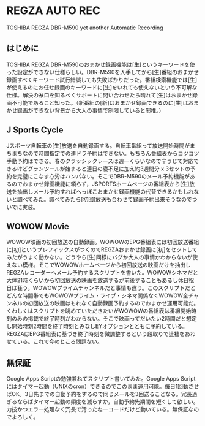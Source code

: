 REGZA AUTO REC
===========
TOSHIBA REGZA DBR-M590 yet another Automatic Recording

はじめに
-------

TOSHIBA REGZA DBR-M590のおまかせ録画機能は[生]というキーワードを使った設定ができない仕様らしい。DBR-M590を入手してから[生]番組のおまかせ録画すべくキーワード試行錯誤しても失敗ばかりだった。番組検索機能では[生]が使えるのにお任せ録画のキーワードに[生]をいれても使えないという不可解な仕様。解決の糸口を知るべくサポートに問い合わせたら晴れて[生]はおまかせ録画不可能であること知った。（新番組の[新]はおまかせ録画できるのに[生]はおまかせ録画ができない背景から大人の事情で制限していると邪推。）

J Sports Cycle
--------------

Jスポーツ自転車の[生]放送を自動録画する。自転車番組って放送開始時間がまちまちなので時間指定での連ドラ予約はできない。もちろん番組表からコツコツ手動予約はできる。春のクラッシックレースは週一くらいなので辛うじて対応できるけどグランツールが始まると連日の寝不足に加え約3週間分 x 3セットの予約を完璧にこなす心労はハンパない。そこでDBR-M590のメール予約機能があるのでおまかせ録画機能に頼らず，JSPORTSホームページの番組表から[生]放送を抽出しメール予約すればへっぽこおまかせ録画機能の代替できるかもしれないと調べてみた。調べてみたら[初回]放送も合わせて録画予約出来そうなのでついでに実装。

WOWOW Movie
-----------

WOWOW映画の初回放送の自動録画。WOWOWのEPG番組表には初回放送番組に[初]というプレフィックスがつくのでREGZAおまかせ録画に[初]をセットしてみたがうまく動かない。どうやら[生]同様にバグか大人の事情かわからないが使えない模様。そこでWOWOWホームページから初回放送の映画だけを抽出しREGZAレコーダーへメール予約するスクリプトを書いた。WOWOWシネマだと大体21時くらいから初回放送の映画を放送するが前後することもあるし休日祝日は狂う。WOWOWプライムチャンネルだと事情も違う。このスクリプトだとどんな時間帯でもWOWOWプライム・ライブ・シネマ関係なくWOWOW全チャンネルの初回放送の映画はもれなく自動録画予約するのでおまかせ運用可能だ。くわしくはスクリプトを眺めていただきたいがWOWOWの番組表は番組開始時刻のみの掲載で終了時刻がわからない。そこで映画ってだいたい2時間だと想定し開始時刻2時間を終了時刻とみなしEYオプションとともに予約している。REGZAはEPG番組表に基づき終了時刻を微調整するという段取りで辻褄をあわせている。これで今のところ問題ない。

無保証
-----

Google Apps Scriptの勉強兼ねてスクリプト書いてみた。Google Apps Scriptにはタイマー起動（UNIXのcron）できるのでこのまま運用可能。毎日1回動させばOK。3日先までの自動予約をするので同じメールを3回送ることなる。冗長過ぎるならばタイマー起動の頻度を減らすか，自動予約先期間を短くして欲しい。力技かつエラー処理なく冗長で汚ったねーコードだけど動いている。無保証なのでよろしく。
